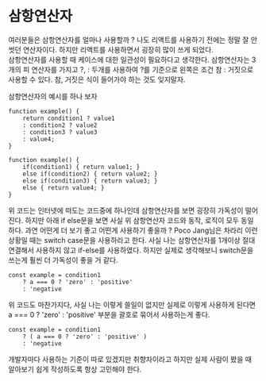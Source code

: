 # 삼항연산자

여러분들은 삼항연산자를 얼마나 사용할까 ? 나도 리액트를 사용하기 전에는 정말 잘 안썻던 연산자이다. 하지만 리액트를 사용하면서 굉장히 많이 쓰게 되었다.  
삼항연산자를 사용할 때 케이스에 대한 일관성이 필요하다고 생각한다. 삼항연산자는 3개의 피 연산자를 가지고 ?, : 두개를 사용하여 ?를 기준으로 왼쪽은 조건 참 : 거짓으로 사용할 수 있다. 참, 거짓은 식이 들어가야 하는 것도 잊지말자.

삼항연산자의 예시를 하나 보자

```
function example() {
    return condition1 ? value1
    : condition2 ? value2
    : condition3 ? value3
    : value4;
}

function example() {
    if(condition1) { return value1; }
    else if(condition2) { return value2; }
    else if(condition3) { return value3; }
    else { return value4; }
}
```

위 코드는 인터넷에 떠도는 코드중에 하나인데 삼항연산자를 보면 굉장히 가독성이 떨어진다. 하지만 아래 if else문을 보면 사실 위 삼항연산자 코드와 동작, 로직이 모두 동일하다. 과연 어떤게 더 보기 좋고 어떤게 사용하기 좋을까 ? Poco Jang님은 차라리 이런상황일 때는 switch case문을 사용하라고 한다. 사실 나는 삼항연산자를 1개이상 절대 연결해서 사용하지 않고 if-else를 사용하였다. 하지만 실제로 생각해보니 switch문을 쓰는게 훨씬 더 가독성이 좋을 거 같다.

```
const example = condition1
    ? a === 0 ? 'zero' : 'positive'
    : 'negative
```

위 코드도 마찬가지다, 사실 나는 이렇게 쓸일이 없지만 실제로 이렇게 사용하게 된다면 a === 0 ? 'zero' : 'positive' 부분을 괄호로 묶어서 사용하는게 좋다.

```
const example = condition1
    ? ( a === 0 ? 'zero' : 'positive' )
    : 'negative
```

개발자마다 사용하는 기준이 따로 있겠지만 취향차이라고 하지만 실제 사람이 봤을 때 알아보기 쉽게 작성하도록 항상 고민해야 한다.
